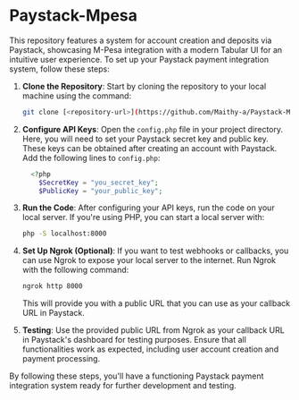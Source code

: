# Paystack-Mpesa
This repository features a system for account creation and deposits via Paystack, showcasing M-Pesa integration with a modern Tabular UI for an intuitive user experience.
To set up your Paystack payment integration system, follow these steps:

1. **Clone the Repository**: Start by cloning the repository to your local machine using the command:
   ```bash
   git clone [<repository-url>](https://github.com/Maithy-a/Paystack-Mpesa.git)
   ```

2. **Configure API Keys**: Open the `config.php` file in your project directory. Here, you will need to set your Paystack secret key and public key. These keys can be obtained after creating an account with Paystack. Add the following lines to `config.php`:
   ```php
     <?php
       $SecretKey = "you_secret_key";
       $PublicKey = "your_public_key"; 
   ```

3. **Run the Code**: After configuring your API keys, run the code on your local server. If you're using PHP, you can start a local server with:
   ```bash
   php -S localhost:8000
   ```

4. **Set Up Ngrok (Optional)**: If you want to test webhooks or callbacks, you can use Ngrok to expose your local server to the internet. Run Ngrok with the following command:
   ```bash
   ngrok http 8000
   ```
   This will provide you with a public URL that you can use as your callback URL in Paystack.

5. **Testing**: Use the provided public URL from Ngrok as your callback URL in Paystack's dashboard for testing purposes. Ensure that all functionalities work as expected, including user account creation and payment processing.

By following these steps, you'll have a functioning Paystack payment integration system ready for further development and testing.
